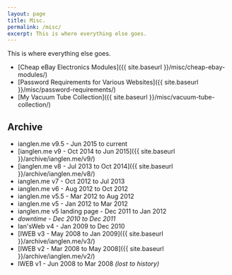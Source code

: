 ```yaml
---
layout: page
title: Misc.
permalink: /misc/
excerpt: This is where everything else goes.
---
```


This is where everything else goes.

* [Cheap eBay Electronics Modules]({{ site.baseurl }}/misc/cheap-ebay-modules/)
* [Password Requirements for Various Websites]({{ site.baseurl }}/misc/password-requirements/)
* [My Vacuum Tube Collection]({{ site.baseurl }}/misc/vacuum-tube-collection/)

## Archive
* ianglen.me v9.5 - Jun 2015 to current
* [ianglen.me v9 - Oct 2014 to Jun 2015]({{ site.baseurl }}/archive/ianglen.me/v9/)
* [ianglen.me v8 - Jul 2013 to Oct 2014]({{ site.baseurl }}/archive/ianglen.me/v8/)
* ianglen.me v7 - Oct 2012 to Jul 2013
* ianglen.me v6 - Aug 2012 to Oct 2012
* ianglen.me v5.5 - Mar 2012 to Aug 2012
* ianglen.me v5 - Jan 2012 to Mar 2012
* ianglen.me v5 landing page - Dec 2011 to Jan 2012
* _downtime - Dec 2010 to Dec 2011_
* Ian'sWeb v4 - Jan 2009 to Dec 2010
* [IWEB v3 - May 2008 to Jan 2009]({{ site.baseurl }}/archive/ianglen.me/v3/)
* [IWEB v2 - Mar 2008 to May 2008]({{ site.baseurl }}/archive/ianglen.me/v2/)
* IWEB v1 - Jun 2008 to Mar 2008 _(lost to history)_
